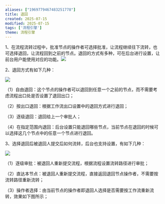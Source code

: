 ```yaml
---
aliases: ["1969779467483251778"]
title: 退回
created: 2025-07-15
modified: 2025-07-15
tags: ['流程引擎']
theme: 流程引擎
---
```


1、在流程流转过程中，批准节点的操作者可选择批准，让流程继续往下流转，也可选择退回，让流程回到之前的节点。退回的方式有多种，可在后台进行设置，让前台用户能使用对应的功能。![](https://myhelpdoc.oss-cn-heyuan.aliyuncs.com/mdimages/518371a1d845621430b877b7bd121c8f.jpg)

2、退回方式有如下几种：

![](https://myhelpdoc.oss-cn-heyuan.aliyuncs.com/mdimages/3e222c010892292f7251df64c11f0670.jpg)

（1）自由退回：这个节点的操作者可以退回到任意一个之前的节点，而不需要考虑流程出口处是否设置了退回出口；

（2）按出口退回：根据工作流出口设置中的退回方式进行退回；

（3）逐级退回：退回给上一个审批人；

（4）在指定范围内退回：后台设置只能退回哪些节点，当前节点在退回的时候可以选择这几个节点中的任意一个节点进行退回。

3、选择退回后被退回人提交后如何流转，后台也支持设置，有如下几种：

![](https://myhelpdoc.oss-cn-heyuan.aliyuncs.com/mdimages/f5b43b6c9352fb14489cb27f252d7ec5.jpg)

（1）逐级审批：被退回人重新提交流程，根据流程设置流转路径进行审批；

（2）直达本节点：被退回人重新提交流程，直接返回退回节点操作者，不需要按流转路径重新流转；

（3）操作者选择：由当前节点的操作者即退回人选择是否需要按工作流重新流转，效果如下图所示；

